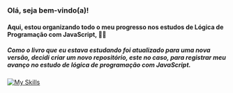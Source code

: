 ### Olá, seja bem-vindo(a)!<br/>

#### Aqui, estou organizando todo o meu progresso nos estudos de Lógica de Programação com JavaScript, 👨‍💻
##### Como o livro que eu estava estudando foi atualizado para uma nova versão, decidi criar um novo repositório, este no caso, para registrar meu avanço no estudo de lógica de programação com JavaScript.
[![My Skills](https://skillicons.dev/icons?i=js)](https://skillicons.dev)
